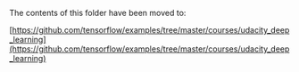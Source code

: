 
The contents of this folder have been moved to:

[https://github.com/tensorflow/examples/tree/master/courses/udacity_deep_learning](https://github.com/tensorflow/examples/tree/master/courses/udacity_deep_learning)

